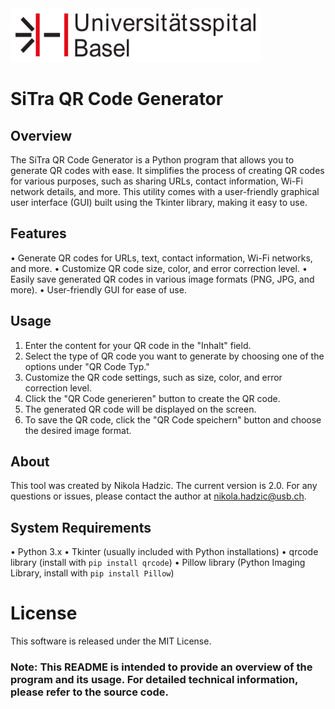 <img src="usblogo.png" width="400" height="86">

# SiTra QR Code Generator

## Overview
The SiTra QR Code Generator is a Python program that allows you to generate QR codes with ease. It simplifies the process of creating QR codes for various purposes, such as sharing URLs, contact information, Wi-Fi network details, and more. This utility comes with a user-friendly graphical user interface (GUI) built using the Tkinter library, making it easy to use.

## Features
•	Generate QR codes for URLs, text, contact information, Wi-Fi networks, and more.
•	Customize QR code size, color, and error correction level.
•	Easily save generated QR codes in various image formats (PNG, JPG, and more).
•	User-friendly GUI for ease of use.

## Usage
1.	Enter the content for your QR code in the "Inhalt" field.
2.	Select the type of QR code you want to generate by choosing one of the options under "QR Code Typ."
3.	Customize the QR code settings, such as size, color, and error correction level.
4.	Click the "QR Code generieren" button to create the QR code.
5.	The generated QR code will be displayed on the screen.
6.	To save the QR code, click the "QR Code speichern" button and choose the desired image format.

## About
This tool was created by Nikola Hadzic. The current version is 2.0.
For any questions or issues, please contact the author at nikola.hadzic@usb.ch.

## System Requirements
•	Python 3.x
•	Tkinter (usually included with Python installations)
•	qrcode library (install with `pip install qrcode`)
•	Pillow library (Python Imaging Library, install with `pip install Pillow`)

# License
This software is released under the MIT License.

### Note: This README is intended to provide an overview of the program and its usage. For detailed technical information, please refer to the source code.
